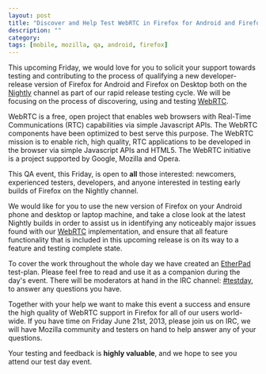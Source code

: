 ```yaml
---
layout: post
title: "Discover and Help Test WebRTC in Firefox for Android and Firefox on Desktop on Friday June 21st, 2013"
description: ""
category: 
tags: [mobile, mozilla, qa, android, firefox]
---
```


This upcoming Friday, we would love for you to solicit your support towards testing and contributing to the process of qualifying a new developer-release version of Firefox for Android and Firefox on Desktop both on the [Nightly] channel as part of our rapid release testing cycle. We will be focusing on the process of discovering, using and testing [WebRTC].

WebRTC is a free, open project that enables web browsers with Real-Time Communications (RTC) capabilities via simple Javascript APIs. The WebRTC components have been optimized to best serve this purpose. The WebRTC mission is to enable rich, high quality, RTC applications to be developed in the browser via simple Javascript APIs and HTML5. The WebRTC initiative is a project supported by Google, Mozilla and Opera.

This QA event, this Friday, is open to **all** those interested: newcomers, experienced testers, developers, and anyone interested in testing early builds of Firefox on the Nightly channel.

We would like for you to use the new version of Firefox on your Android phone and desktop or laptop machine, and take a close look at the latest Nightly builds in order to assist us in identifying any noticeably major issues found with our [WebRTC] implementation, and ensure that all feature functionality that is included in this upcoming release is on its way to a feature and testing complete state.

To cover the work throughout the whole day we have created
an [EtherPad][] test-plan. Please feel free to read and use it as a companion during the day's event. There will be moderators at hand in the IRC channel: [\#testday][], to answer any questions you have.

Together with your help we want to make this event a success and ensure the high quality of WebRTC support in Firefox for all of our users world-wide. If you have time on Friday June 21st, 2013, please join us on IRC, we will have Mozilla community and testers on hand to help answer any of your questions.

Your testing and feedback is **highly valuable**, and we hope to see you attend our test day event.

  [WebRTC]: http://www.webrtc.org/
  [EtherPad]: https://etherpad.mozilla.org/testday-20130621-webrtc
  [\#testday]: http://goo.gl/1c6h7
  [nightly]: http://nightly.mozilla.org